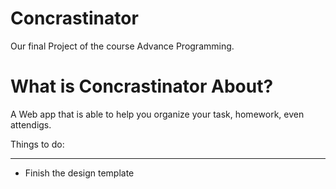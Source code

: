 # Concrastinator
Our final Project of the course Advance Programming.

What is Concrastinator About?
=====

A Web app that is able to help you organize your task, homework, even attendigs. 

Things to do:
_____________
- Finish the design template
